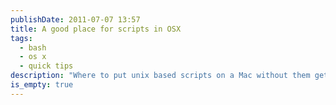 ```yaml
---
publishDate: 2011-07-07 13:57
title: A good place for scripts in OSX
tags:
  - bash
  - os x
  - quick tips
description: "Where to put unix based scripts on a Mac without them getting in the way? Simple: create a bin folder in your home directory, and add it to the path:<br /><code>export PATH=~/bin:$PATH</code>"
is_empty: true
---
```

